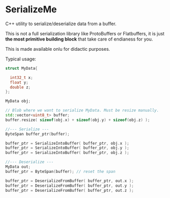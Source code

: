 # SerializeMe

C++ utility to serialize/deserialize data from a buffer.

This is not a full serialization library like ProtoBuffers or Flatbuffers, it is just **the most primitive
building block** that take care of endianess for you.

This is made available onlu for didactic purposes.

Typical usage:

```c++
struct MyData{

  int32_t x;
  float y;
  double z;
};

MyData obj;

// Blob where we want to serialize MyData. Must be resize manually.
std::vector<uint8_t> buffer;
buffer.resize( sizeof(obj.x) + sizeof(obj.y) + sizeof(obj.z) );

//--- Serialize ---
ByteSpan buffer_ptr(buffer);

buffer_ptr = SerializeIntoBuffer( buffer_ptr, obj.x );
buffer_ptr = SerializeIntoBuffer( buffer_ptr, obj.y );
buffer_ptr = SerializeIntoBuffer( buffer_ptr, obj.z );

//--- Deserialize ---
MyData out;
buffer_ptr = ByteSpan(buffer); // reset the span

buffer_ptr = DeserializeFromBuffer( buffer_ptr, out.x );
buffer_ptr = DeserializeFromBuffer( buffer_ptr, out.y );
buffer_ptr = DeserializeFromBuffer( buffer_ptr, out.z );

